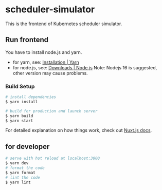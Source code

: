# scheduler-simulator

This is the frontend of Kubernetes scheduler simulator.

## Run frontend

You have to install node.js and yarn.

- for yarn, see: [Installation | Yarn](https://classic.yarnpkg.com/en/docs/install/#mac-stable)
- for node.js, see: [Downloads | Node.js](https://nodejs.org/en/download/)
  Note: Nodejs 16 is suggested, other version may cause problems.

### Build Setup

```bash
# install dependencies
$ yarn install

# build for production and launch server
$ yarn build
$ yarn start
```

For detailed explanation on how things work, check out [Nuxt.js docs](https://nuxtjs.org).

## for developer

```bash
# serve with hot reload at localhost:3000
$ yarn dev
# format the code
$ yarn format
# lint the code
$ yarn lint
```
